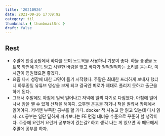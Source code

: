 ```yaml
---
title: '20210926'
date: 2021-09-26 17:09:92
category: til
thumbnail: { thumbnailSrc }
draft: false
---
```


## Rest

- 주말에 한강공원에서 바다를 보며 노트북을 사용하니 기분이 좋다. 하늘 풍경을 노트북 화면에 가득 담고 시원한 바람을 맞고 바다가 철퍽철퍽하는 소리를 듣는다. 이 시간이 영원했으면 좋겠다.
- 요즘 다시 성장에 대한 고민이 들기 시작했다. 주말은 최대한 프리하게 보내자 했더니 하루종일 유튜브 영상을 보게 되고 결국엔 피로가 제대로 풀리지 못하고 출근을 하게 된다.
- 그래서 주말에도 아침에 일찍 일어나고 저녁에 일찍 자기로 다짐했다. 아침에 일어나서 잠을 깰 수 있게 산책을 해야지. 오후엔 운동을 하거나 책을 빌려서 카페에서 읽어야지. 저녁엔 부족한 공부를 할 거다. docker 책 사놓고 안 읽고 있는데 다시 읽자. cs 공부는 일단 딮하게 파기보다는 FE 면접 대비용 수준으로 꾸준히 할 생각이다. 주중에 요런거 요런거 공부해야 겠는걸? 하고 생각 나는 게 있으면 꼭 메모해서 주말에 공부를 하자.
